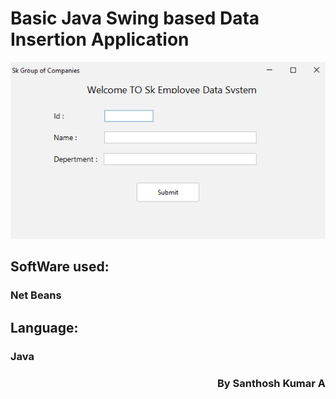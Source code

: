 <h1 align="centre">Basic Java Swing based Data Insertion Application</h1>
<img src="https://github.com/Santhoshlesk/Mysql-Data-Inserter/blob/398606ed71041ffe6effd746a54bf6e716ebe10f/OutPut.png" alt="Application Output">
<h2>SoftWare used:<h3>Net Beans</h3></h2>
<h2>Language:<h3>Java</h3></h2>
<h3 align="right">By Santhosh Kumar A</h3>